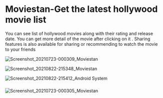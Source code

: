 # Moviestan-Get the latest hollywood movie list

You can see list of hollywood movies along with their rating and release date. You can get more detail of the movie after clicking on it . Sharing features is also available for sharing or recommending to watch the movie to your friends



![Screenshot_20210723-000309_Moviestan](https://user-images.githubusercontent.com/65516859/126691165-a7c80d00-d1ca-4f04-9fd1-a2403c2acf9b.jpg)


![Screenshot_20210822-215348_Moviestan](https://user-images.githubusercontent.com/65516859/130362726-a9b73b06-0807-4e7b-a14e-0adb9acf15a1.jpg)




![Screenshot_20210822-215412_Android System](https://user-images.githubusercontent.com/65516859/130362665-509eb84c-2a1e-4575-bf63-690541d01cc8.jpg)



###
![Screenshot_20210723-000305_Moviestan](https://user-images.githubusercontent.com/65516859/126691280-63fc216d-b190-4b84-af35-72c462c00aed.jpg)

